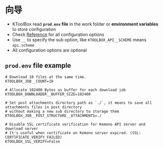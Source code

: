 # 向导

- KToolBox read **`prod.env` file** in the work folder or **environment variables** to store configuration
- Check [Reference](./reference.md) for all configuration options
- Use `__` to specify the sub option, like `KTOOLBOX_API__SCHEME` means `api.scheme`
- All configuration options are optional

## `prod.env` file example

```dotenv
# Download 10 files at the same time.
KTOOLBOX_JOB__COUNT=10

# Allocate 102400 Bytes as buffer for each download job
KTOOLBOX_DOWNLOADER__BUFFER_SIZE=102400

# Set post attachments directory path as `./`, it means to save all attachments files in post directory
# without making a new sub directory to storage them
KTOOLBOX_JOB__POST_STRUCTURE__ATTACHMENTS=./

# Disable SSL certificate verification for Kemono API server and download server
# It's useful when certificate on Kemono server expired. (SSL: CERTIFICATE_VERIFY_FAILED)
KTOOLBOX_SSL_VERIFY=False
```
